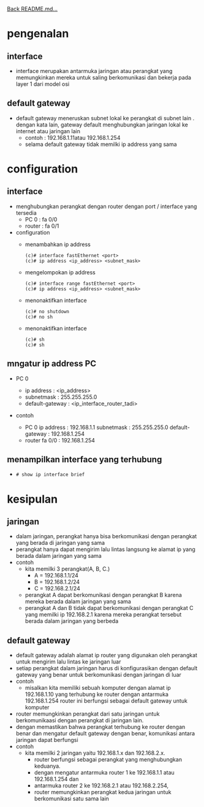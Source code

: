 <a href="../../README.md#back">Back README.md...</a>

# pengenalan
## interface
- interface merupakan antarmuka jaringan atau perangkat yang memungkinkan mereka untuk saling berkomunikasi dan bekerja pada layer 1 dari model osi

## default gateway
- default gateway meneruskan subnet lokal ke perangkat di subnet lain . dengan kata lain, gateway default menghubungkan jaringan lokal ke internet atau jaringan lain
    - contoh : 192.168.1.11atau 192.168.1.254
    - selama default gateway tidak memilki ip address yang sama

# configuration
## interface
- menghubungkan perangkat dengan router dengan port / interface yang tersedia
    - PC 0 : fa 0/0
    - router : fa 0/1
- configuration
  - menambahkan ip address
    ```
    (c)# interface fastEthernet <port>
    (c)# ip address <ip_address> <subnet_mask>
    ```
  - mengelompokan ip address
    ```
    (c)# interface range fastEthernet <port>
    (c)# ip address <ip_address> <subnet_mask>
    ```
    
  - menonaktifkan interface
    ```
    (c)# no shutdown
    (c)# no sh
    ```
  - menonaktifkan interface
    ```
    (c)# sh
    (c)# sh
    ```

## mngatur ip address PC
- PC 0
  - ip address        : <ip_address>
  - subnetmask        : 255.255.255.0
  - default-gateway   : <ip_interface_router_tadi>

- contoh
  - PC 0
    ip address      : 192.168.1.1
    subnetmask      : 255.255.255.0
    default-gateway : 192.168.1.254
  - router
    fa 0/0          : 192.168.1.254

## menampilkan interface yang terhubung
- ```# show ip interface brief```

# kesipulan
## jaringan
  - dalam jaringan, perangkat hanya bisa berkomunikasi dengan perangkat yang berada di jaringan yang sama
  - perangkat hanya dapat mengirim lalu lintas langsung ke alamat ip yang berada dalam jaringan yang sama
  - contoh
    - kita memilki 3 perangkat(A, B, C.)
      - A = 192.168.1.1/24
      - B = 192.168.1.2/24
      - C = 192.168.2.1/24
    - perangkat A dapat berkomunikasi dengan perangkat B karena mereka berada dalam jaringan yang sama
    - perangkat A dan B tidak dapat berkomunikasi dengan perangkat C yang memilki ip 192.168.2.1 karena mereka perangkat tersebut berada dalam jaringan yang berbeda

## default gateway
  - default gateway adalah alamat ip router yang digunakan oleh perangkat untuk mengirim lalu lintas ke jaringan luar
  - setiap perangkat dalam jaringan harus di konfigurasikan dengan default gateway yang benar untuk berkomunikasi dengan jaringan di luar
  - contoh
    - misalkan kita memiliki sebuah komputer dengan alamat ip 192.168.1.10 yang terhubung ke router dengan antarmuka 192.168.1.254 router ini berfungsi sebagai default gateway untuk komputer
  - router memungkinkan perangkat dari satu jaringan untuk berkomunikaasi dengan perangkat di jaringan lain.
  - dengan memastikan bahwa perangkat terhubung ke router dengan benar dan mengatur default gateway dengan benar, komunikasi antara jaringan dapat berfungsi
  - contoh
    - kita memilki 2 jaringan yaitu 192.168.1.x dan 192.168.2.x.
      - router berfungsi sebagai perangkat yang menghubungkan keduanya.
      - dengan mengatur antarmuka router 1 ke 192.168.1.1 atau 192.168.1.254 dan 
      - antarmuka router 2 ke 192.168.2.1 atau 192.168.2.254,
      - router memungkinkan perangkat kedua jaringan untuk berkomunikasi satu sama lain